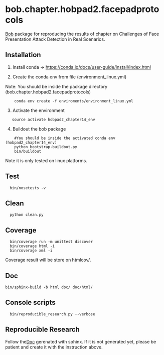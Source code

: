 # bob.chapter.hobpad2.facepadprotocols
 
[Bob](https://www.idiap.ch/software/bob/) package for reproducing the results of chapter on Challenges of Face Presentation Attack Detection in Real Scenarios.


## Installation

1. Install conda -> https://conda.io/docs/user-guide/install/index.html

2. Create the conda env from file (environment_linux.yml)

Note: You should be inside the package directory (bob.chapter.hobpad2.facepadprotocols)

~~~
    conda env create -f enviroments/environment_linux.yml
~~~

3. Activate the environment

~~~
   source activate hobpad2_chapter14_env
~~~

4. Buildout the bob package

~~~
    #You should be inside the activated conda env (hobpad2_chapter14_env)
    python bootstrap-buildout.py
    bin/buildout
~~~

Note it is only tested on linux platforms.

## Test

~~~
  bin/nosetests -v
~~~


## Clean

~~~
  python clean.py
~~~

## Coverage

~~~  
  bin/coverage run -m unittest discover
  bin/coverage html -i
  bin/coverage xml -i
~~~

Coverage result will be store on htmlcov/.

## Doc

~~~
bin/sphinx-build -b html doc/ doc/html/
~~~


## Console scripts

~~~
  bin/reproducible_research.py --verbose
~~~

## Reproducible Research

Follow the[Doc](https://gradiant.github.io/bob.chapter.hobpad2.facepadprotocols/) gerenated with sphinx. If it is not generated yet, please be patient and create it with the instruction above. 

